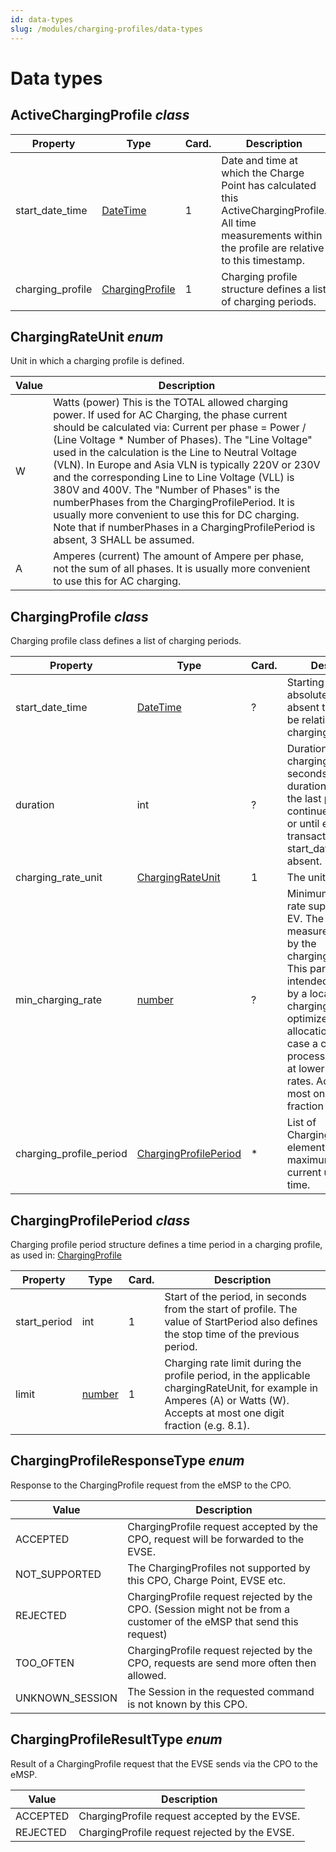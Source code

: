 ```yaml
---
id: data-types
slug: /modules/charging-profiles/data-types
---
```

# Data types

## ActiveChargingProfile *class*

| Property         | Type                                            | Card. | Description                                                                                                                                                 |
|------------------|-------------------------------------------------|-------|-------------------------------------------------------------------------------------------------------------------------------------------------------------|
| start_date_time  | [DateTime](/07-types/01-intro.md#datetime-type) | 1     | Date and time at which the Charge Point has calculated this ActiveChargingProfile. All time measurements within the profile are relative to this timestamp. |
| charging_profile | [ChargingProfile](https://ocpi.dev)             | 1     | Charging profile structure defines a list of charging periods.                                                                                              |

## ChargingRateUnit *enum*

Unit in which a charging profile is defined.

| Value | Description                                                                                                                                                                                                                                                                                                                                                                                                                                                                                                                                                                                                                 |
|-------|-----------------------------------------------------------------------------------------------------------------------------------------------------------------------------------------------------------------------------------------------------------------------------------------------------------------------------------------------------------------------------------------------------------------------------------------------------------------------------------------------------------------------------------------------------------------------------------------------------------------------------|
| W     | Watts (power) This is the TOTAL allowed charging power. If used for AC Charging, the phase current should be calculated via: Current per phase = Power / (Line Voltage \* Number of Phases). The "Line Voltage" used in the calculation is the Line to Neutral Voltage (VLN). In Europe and Asia VLN is typically 220V or 230V and the corresponding Line to Line Voltage (VLL) is 380V and 400V. The "Number of Phases" is the numberPhases from the ChargingProfilePeriod. It is usually more convenient to use this for DC charging. Note that if numberPhases in a ChargingProfilePeriod is absent, 3 SHALL be assumed. |
| A     | Amperes (current) The amount of Ampere per phase, not the sum of all phases. It is usually more convenient to use this for AC charging.                                                                                                                                                                                                                                                                                                                                                                                                                                                                                     |

## ChargingProfile *class*

Charging profile class defines a list of charging periods.

| Property                | Type                                            | Card. | Description                                                                                                                                                                                                                                                                                                                            |
|-------------------------|-------------------------------------------------|-------|----------------------------------------------------------------------------------------------------------------------------------------------------------------------------------------------------------------------------------------------------------------------------------------------------------------------------------------|
| start_date_time         | [DateTime](/07-types/01-intro.md#datetime-type) | ?     | Starting point of an absolute profile. If absent the profile will be relative to start of charging.                                                                                                                                                                                                                                    |
| duration                | int                                             | ?     | Duration of the charging profile in seconds. If the duration is left empty, the last period will continue indefinitely or until end of the transaction in case start_date_time is absent.                                                                                                                                              |
| charging_rate_unit      | [ChargingRateUnit](https://ocpi.dev)            | 1     | The unit of measure.                                                                                                                                                                                                                                                                                                                   |
| min_charging_rate       | [number](/07-types/01-intro.md#number-type)     | ?     | Minimum charging rate supported by the EV. The unit of measure is defined by the chargingRateUnit. This parameter is intended to be used by a local smart charging algorithm to optimize the power allocation for in the case a charging process is inefficient at lower charging rates. Accepts at most one digit fraction (e.g. 8.1) |
| charging_profile_period | [ChargingProfilePeriod](https://ocpi.dev)       | \*    | List of ChargingProfilePeriod elements defining maximum power or current usage over time.                                                                                                                                                                                                                                              |

## ChargingProfilePeriod *class*

Charging profile period structure defines a time period in a charging profile, as used in:
[ChargingProfile](https://ocpi.dev)

| Property     | Type                                        | Card. | Description                                                                                                                                                                |
|--------------|---------------------------------------------|-------|----------------------------------------------------------------------------------------------------------------------------------------------------------------------------|
| start_period | int                                         | 1     | Start of the period, in seconds from the start of profile. The value of StartPeriod also defines the stop time of the previous period.                                     |
| limit        | [number](/07-types/01-intro.md#number-type) | 1     | Charging rate limit during the profile period, in the applicable chargingRateUnit, for example in Amperes (A) or Watts (W). Accepts at most one digit fraction (e.g. 8.1). |

## ChargingProfileResponseType *enum*

Response to the ChargingProfile request from the eMSP to the CPO.

| Value           | Description                                                                                                            |
|-----------------|------------------------------------------------------------------------------------------------------------------------|
| ACCEPTED        | ChargingProfile request accepted by the CPO, request will be forwarded to the EVSE.                                    |
| NOT_SUPPORTED   | The ChargingProfiles not supported by this CPO, Charge Point, EVSE etc.                                                |
| REJECTED        | ChargingProfile request rejected by the CPO. (Session might not be from a customer of the eMSP that send this request) |
| TOO_OFTEN       | ChargingProfile request rejected by the CPO, requests are send more often then allowed.                                |
| UNKNOWN_SESSION | The Session in the requested command is not known by this CPO.                                                         |

## ChargingProfileResultType *enum*

Result of a ChargingProfile request that the EVSE sends via the CPO to the eMSP.

| Value    | Description                                                         |
|----------|---------------------------------------------------------------------|
| ACCEPTED | ChargingProfile request accepted by the EVSE.                       |
| REJECTED | ChargingProfile request rejected by the EVSE.                       |
